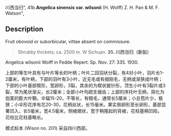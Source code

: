 川西当归",
41b.**Angelica sinensis var. wilsonii** (H. Wolff) Z. H. Pan & M. F. Watson",

## Description
Fruit obovoid or suborbicular, vittae absent on commissure.

> Shrubby thickets; ca. 2500 m. W Sichuan.
**35. 川西当归（新拟）**

Angelica wilsonii Wolff in Fedde Repert. Sp. Nov. 27: 335. 1930.

上部的等生叶具有与叶片等长的叶柄；叶片二回羽状分裂，有4对小叶，羽片长1-2厘米，有叶柄，下部的羽叶有3小叶，近无毛或有细刚毛，无柄或渐狭成叶柄；下部的小叶基部楔形，宽卵形，3裂，其余的为楔状披针形，顶生小叶有3裂片或3裂，常为尾状渐尖，长2厘米；全部小叶均疏生锯齿；上部的序托叶无柄，简化为抱茎的膨大叶鞘。伞辐15-20，不等长，有糙毛，通常长5厘米；小总苞片少，极狭；小伞形花序有花20-30，花柄丝状，长15毫米。果实倒卵形至长卵形，基部显著凹入，长5毫米，宽4.5毫米，侧棱翅状，宽于稍隆起的背棱，花柱基稍凹陷，花柱比花柱基略长。

模式标本 (Wison no. 201) 采自四川西部。
